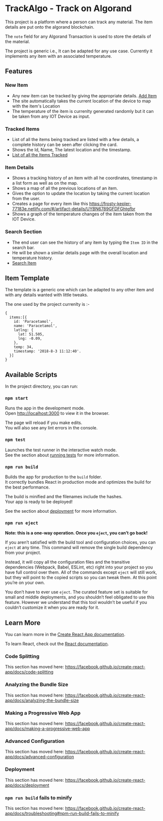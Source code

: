 # TrackAlgo - Track on Algorand

This project is a platform where a person can track any material. The item details are put onto the algorand blockchain.

The `note` field for any Algorand Transaction is used to store the details of the material.

The project is generic i.e., It can be adapted for any use case. Currently it implements any item with an associated temperature.

## Features

### New Item
- Any new item can be tracked by giving the appropriate details. [Add Item](https://frosty-kepler-77183e.netlify.com/#/new-artifact)
- The site automatically takes the current location of the device to map with the item's Location
- The temperature of the item is currenlty generated randomly but it can be taken from any IOT Device as input.

### Tracked Items

- List of all the items being tracked are listed with a few details, a complete history can be seen after clicking the card.
- Shows the Id, Name, The latest location and the timestamp.
- [List of all the Items Tracked](https://frosty-kepler-77183e.netlify.com/)

### Item Details

- Shows a tracking history of an item with all he coordinates, timestamp in a list form as well as on the map.
- Shows a map of all the previous locations of an item.
- Gives the option to update the location by taking the current location from the user.
- Creates a page for every item like this https://frosty-kepler-77183e.netlify.com/#/artifact-details/UYBN6789GFDFGhtgfbr
- Shows a graph of the temperature changes of the item taken from the IOT Device.

### Search Section

- The end user can see the history of any item by typing the `Item ID` in the search bar.
- He will be shown a similar details page with the overall location and temperature history.
- [Search Item](https://frosty-kepler-77183e.netlify.com/#/search)

## Item Template

The template is a generic one which can be adapted to any other item and with any details wanted with little tweaks.

The one used by the project currenlty is :- 

```
{
  items:[{
    id: 'Paracetamol',
    name: 'Paracetamol',
    latlng: {
      lat: 51.505,
      lng: -0.09,
    },
    temp: 34,
    timestamp: '2018-8-3 11:12:40'.
  }]
}
```

## Available Scripts

In the project directory, you can run:

### `npm start`

Runs the app in the development mode.<br>
Open [http://localhost:3000](http://localhost:3000) to view it in the browser.

The page will reload if you make edits.<br>
You will also see any lint errors in the console.

### `npm test`

Launches the test runner in the interactive watch mode.<br>
See the section about [running tests](https://facebook.github.io/create-react-app/docs/running-tests) for more information.

### `npm run build`

Builds the app for production to the `build` folder.<br>
It correctly bundles React in production mode and optimizes the build for the best performance.

The build is minified and the filenames include the hashes.<br>
Your app is ready to be deployed!

See the section about [deployment](https://facebook.github.io/create-react-app/docs/deployment) for more information.

### `npm run eject`

**Note: this is a one-way operation. Once you `eject`, you can’t go back!**

If you aren’t satisfied with the build tool and configuration choices, you can `eject` at any time. This command will remove the single build dependency from your project.

Instead, it will copy all the configuration files and the transitive dependencies (Webpack, Babel, ESLint, etc) right into your project so you have full control over them. All of the commands except `eject` will still work, but they will point to the copied scripts so you can tweak them. At this point you’re on your own.

You don’t have to ever use `eject`. The curated feature set is suitable for small and middle deployments, and you shouldn’t feel obligated to use this feature. However we understand that this tool wouldn’t be useful if you couldn’t customize it when you are ready for it.

## Learn More

You can learn more in the [Create React App documentation](https://facebook.github.io/create-react-app/docs/getting-started).

To learn React, check out the [React documentation](https://reactjs.org/).

### Code Splitting

This section has moved here: https://facebook.github.io/create-react-app/docs/code-splitting

### Analyzing the Bundle Size

This section has moved here: https://facebook.github.io/create-react-app/docs/analyzing-the-bundle-size

### Making a Progressive Web App

This section has moved here: https://facebook.github.io/create-react-app/docs/making-a-progressive-web-app

### Advanced Configuration

This section has moved here: https://facebook.github.io/create-react-app/docs/advanced-configuration

### Deployment

This section has moved here: https://facebook.github.io/create-react-app/docs/deployment

### `npm run build` fails to minify

This section has moved here: https://facebook.github.io/create-react-app/docs/troubleshooting#npm-run-build-fails-to-minify
